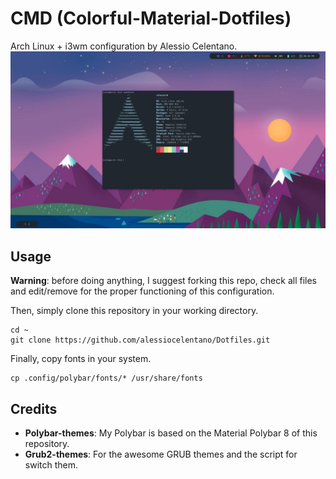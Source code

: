 # CMD (Colorful-Material-Dotfiles)
Arch Linux + i3wm configuration by Alessio Celentano.
![Screenshot](assets/screenshot1.jpg)

## Usage
**Warning**: before doing anything, I suggest forking this repo, check all files and edit/remove for the proper functioning of this configuration.

Then, simply clone this repository in your working directory.
```
cd ~
git clone https://github.com/alessiocelentano/Dotfiles.git
```
Finally, copy fonts in your system.
```
cp .config/polybar/fonts/* /usr/share/fonts
```
## Credits
* **Polybar-themes**: My Polybar is based on the Material Polybar 8 of this repository.<br>
* **Grub2-themes**: For the awesome GRUB themes and the script for switch them.
